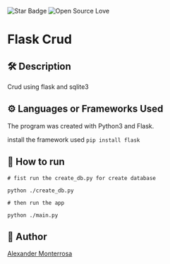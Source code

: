 <!--Please do not remove this part-->

![Star Badge](https://img.shields.io/static/v1?label=%F0%9F%8C%9F&message=If%20Useful&style=style=flat&color=BC4E99)
![Open Source Love](https://badges.frapsoft.com/os/v1/open-source.svg?v=103)

# Flask Crud

<!--An image is an illustration for your project, the tip here is using your sense of humour as much as you can :D

You can copy paste my markdown photo insert as following:
<p align="center">
<img src="your-source-is-here" width=40% height=40%>
-->

## 🛠️ Description

<!--Remove the below lines and add yours -->

Crud using flask and sqlite3

## ⚙️ Languages or Frameworks Used

<!--Remove the below lines and add yours -->

The program was created with Python3 and Flask.

install the framework used
`pip install flask`

<!-- Modules required to be able to use the script successfully
and how to install them.
(If there are a lot of them, including a `requirements.txt` file will work better.) -->

## 🌟 How to run

<!--Remove the below lines and add yours -->
```
# fist run the create_db.py for create database

python ./create_db.py
```

```
# then run the app

python ./main.py
```
<!-- ## 📺 Demo -->

<!-- Add a Screenshot/GIF showing the sample use of the script (jpeg/png/gif). -->

## 🤖 Author

<!--Remove the below lines and add yours -->

[Alexander Monterrosa](https://github.com/Alex108-lab)
